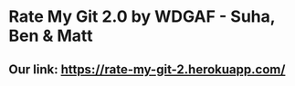 # Rate My Git 2.0 by WDGAF - Suha, Ben & Matt

## Our link: https://rate-my-git-2.herokuapp.com/
  
  
